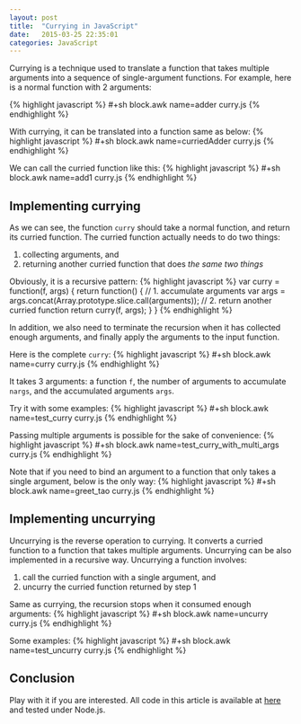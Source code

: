 ```yaml
---
layout: post
title:  "Currying in JavaScript"
date:   2015-03-25 22:35:01
categories: JavaScript
---
```


Currying is a technique used to translate a function that takes
multiple arguments into a sequence of single-argument functions. For
example, here is a normal function with 2 arguments:

{% highlight javascript %}
#+sh block.awk name=adder curry.js
{% endhighlight %}

With currying, it can be translated into a function same as below:
{% highlight javascript %}
#+sh block.awk name=curriedAdder curry.js
{% endhighlight %}

We can call the curried function like this:
{% highlight javascript %}
#+sh block.awk name=add1 curry.js
{% endhighlight %}

## Implementing currying

As we can see, the function `curry` should take a normal function, and
return its curried function. The curried function actually needs to do
two things:

1. collecting arguments, and
2. returning another curried function that does *the same two things*

Obviously, it is a recursive pattern:
{% highlight javascript %}
var curry = function(f, args) {
    return function() {
        // 1. accumulate arguments
        var args = args.concat(Array.prototype.slice.call(arguments));
        // 2. return another curried function
        return curry(f, args);
    }
}
{% endhighlight %}

In addition, we also need to terminate the recursion when it has
collected enough arguments, and finally apply the arguments to the
input function.

Here is the complete `curry`:
{% highlight javascript %}
#+sh block.awk name=curry curry.js
{% endhighlight %}

It takes 3 arguments: a function `f`, the number of arguments to
accumulate `nargs`, and the accumulated arguments `args`.

Try it with some examples:
{% highlight javascript %}
#+sh block.awk name=test_curry curry.js
{% endhighlight %}

Passing multiple arguments is possible for the sake of convenience:
{% highlight javascript %}
#+sh block.awk name=test_curry_with_multi_args curry.js
{% endhighlight %}

Note that if you need to bind an argument to a function that only
takes a single argument, below is the only way:
{% highlight javascript %}
#+sh block.awk name=greet_tao curry.js
{% endhighlight %}

## Implementing uncurrying

Uncurrying is the reverse operation to currying. It converts a curried
function to a function that takes multiple arguments. Uncurrying can
be also implemented in a recursive way. Uncurrying a function
involves:

1. call the curried function with a single argument, and
2. uncurry the curried function returned by step 1

Same as currying, the recursion stops when it consumed enough
arguments:
{% highlight javascript %}
#+sh block.awk name=uncurry curry.js
{% endhighlight %}

Some examples:
{% highlight javascript %}
#+sh block.awk name=test_uncurry curry.js
{% endhighlight %}

## Conclusion

Play with it if you are interested. All code in this article is
available at
[here](https://github.com/ptpt/ptpt.github.io/blob/master/_src/curry.js)
and tested under Node.js.
